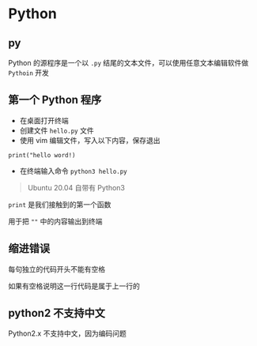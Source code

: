 # Python

## py

Python 的源程序是一个以 `.py` 结尾的文本文件，可以使用任意文本编辑软件做 `Pythoin` 开发

##  第一个 Python 程序

- 在桌面打开终端
- 创建文件 `hello.py` 文件
- 使用 vim 编辑文件，写入以下内容，保存退出

```
print("hello word!)
```

- 在终端输入命令 `python3 hello.py`

> Ubuntu 20.04 自带有 Python3

`print` 是我们接触到的第一个函数

用于把 `""` 中的内容输出到终端

## 缩进错误

每句独立的代码开头不能有空格

如果有空格说明这一行代码是属于上一行的

## python2 不支持中文

Python2.x 不支持中文，因为编码问题

